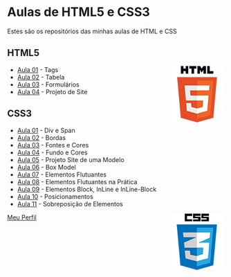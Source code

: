 # Aulas de HTML5 e CSS3
Estes são os repositórios das minhas aulas de HTML e CSS


## HTML5

<img align="right" src="img/html.png" width="130">

* [Aula 01](https://github.com/phStefen/aulas-html/tree/master/projetos/html/aula-01) - Tags
* [Aula 02](https://github.com/phStefen/aulas-html/tree/master/projetos/html/aula-02) - Tabela
* [Aula 03](https://github.com/phStefen/aulas-html/tree/master/projetos/html/aula-03) - Formulários
* [Aula 04](https://github.com/phStefen/aulas-html/tree/master/projetos/html/aula-04) - Projeto de Site


## CSS3


* [Aula 01](https://github.com/phStefen/aulas-html/tree/master/projetos/css/aula-01) - Div e Span
* [Aula 02](https://github.com/phStefen/aulas-html/tree/master/projetos/css/aula-02) - Bordas
* [Aula 03](https://github.com/phStefen/aulas-html/tree/master/projetos/css/aula-03) - Fontes e Cores
* [Aula 04](https://github.com/phStefen/aulas-html/tree/master/projetos/css/aula-04) - Fundo e Cores
* [Aula 05](https://github.com/phStefen/aulas-html/tree/master/projetos/css/aula-05) - Projeto Site de uma Modelo
* [Aula 06](https://github.com/phStefen/aulas-html/tree/master/projetos/css/aula-06) - Box Model
* [Aula 07](https://github.com/phStefen/aulas-html/tree/master/projetos/css/aula-07) - Elementos Flutuantes
* [Aula 08](https://github.com/phStefen/aulas-html/tree/master/projetos/css/aula-08) - Elementos Flutuantes na Prática
* [Aula 09](https://github.com/phStefen/aulas-html/tree/master/projetos/css/aula-09) - Elementos Block, InLine e InLine-Block
* [Aula 10](https://github.com/phStefen/aulas-html/tree/master/projetos/css/aula-10) - Posicionamentos
* [Aula 11](https://github.com/phStefen/aulas-html/tree/master/projetos/css/aula-11) - Sobreposição de Elementos

<img align="right" src="img/css.png" width="130">

[Meu Perfil](http://phstefen.github.io/)
